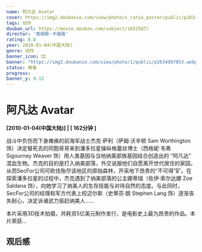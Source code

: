 ```yaml
---
name: 阿凡达 Avatar
cover: https://img2.doubanio.com/view/photo/s_ratio_poster/public/p2634997853.webp
tags: 动作
douban_url: https://movie.douban.com/subject/1652587/
director: '詹姆斯·卡梅隆'
rating: 8.8
year: 2010-01-04(中国大陆)
genre: 动作
banner_icon: 🎞
banner: "https://img2.doubanio.com/view/photo/1/public/p2634997853.webp"
status: 再看
progress: 
banner_y: 0.12
---
```


# 阿凡达 Avatar

**[2010-01-04(中国大陆)] | [ 162分钟 ]** 

战斗中负伤而下身瘫痪的前海军战士杰克·萨利（萨姆·沃辛顿 Sam Worthington 饰）决定替死去的同胞哥哥来到潘多拉星操纵格蕾丝博士（西格妮·韦弗 Sigourney Weaver 饰）用人类基因与当地纳美部族基因结合创造出的 “阿凡达” 混血生物。杰克的目的是打入纳美部落，外交说服他们自愿离开世代居住的家园，从而SecFor公司可砍伐殆尽该地区的原始森林，开采地下昂贵的“不可得”矿。在探索潘多拉星的过程中，杰克遇到了纳美部落的公主娜蒂瑞（佐伊·索尔达娜 Zoe Saldana 饰），向她学习了纳美人的生存技能与对待自然的态度。与此同时，SecFor公司的经理和军方代表上校迈尔斯（史蒂芬·朗 Stephen Lang 饰）逐渐丧失耐心，决定诉诸武力驱赶纳美人……



















本片采用3D技术拍摄，共耗资5亿美元制作发行，是电影史上最为昂贵的作品。本片荣获...

## 观后感


